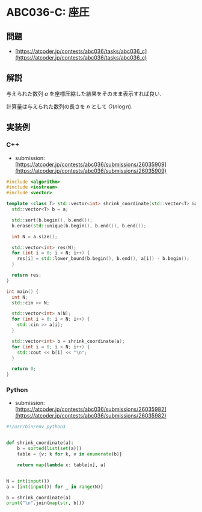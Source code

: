 # ABC036-C: 座圧

## 問題

* [https://atcoder.jp/contests/abc036/tasks/abc036_c](https://atcoder.jp/contests/abc036/tasks/abc036_c)

## 解説

与えられた数列 $a$ を座標圧縮した結果をそのまま表示すれば良い.

計算量は与えられた数列の長さを $n$ として $O(n\log{n})$.

## 実装例

### C++

* submission: [https://atcoder.jp/contests/abc036/submissions/26035909](https://atcoder.jp/contests/abc036/submissions/26035909)

```cpp
#include <algorithm>
#include <iostream>
#include <vector>

template <class T> std::vector<int> shrink_coordinate(std::vector<T> &a) {
  std::vector<T> b = a;

  std::sort(b.begin(), b.end());
  b.erase(std::unique(b.begin(), b.end()), b.end());

  int N = a.size();

  std::vector<int> res(N);
  for (int i = 0; i < N; i++) {
    res[i] = std::lower_bound(b.begin(), b.end(), a[i]) - b.begin();
  }

  return res;
}

int main() {
  int N;
  std::cin >> N;

  std::vector<int> a(N);
  for (int i = 0; i < N; i++) {
    std::cin >> a[i];
  }

  std::vector<int> b = shrink_coordinate(a);
  for (int i = 0; i < N; i++) {
    std::cout << b[i] << "\n";
  }

  return 0;
}
```

### Python

* submission: [https://atcoder.jp/contests/abc036/submissions/26035982](https://atcoder.jp/contests/abc036/submissions/26035982)

```python
#!/usr/bin/env python3


def shrink_coordinate(a):
    b = sorted(list(set(a)))
    table = {v: k for k, v in enumerate(b)}

    return map(lambda x: table[x], a)


N = int(input())
a = [int(input()) for _ in range(N)]

b = shrink_coordinate(a)
print("\n".join(map(str, b)))
```

